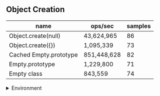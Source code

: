 ## Object Creation

|name|ops/sec|samples|
|-|-|-|
|Object.create(null)|43,624,965|86|
|Object.create({})|1,095,339|73|
|Cached Empty.prototype|851,448,628|82|
|Empty.prototype|1,229,800|71|
|Empty class|843,559|74|


<details>
<summary>Environment</summary>

* __Machine:__ linux x64 | 2 vCPUs | 6.8GB Mem
* __Run:__ Sat Oct 14 2023 02:07:31 GMT+0000 (Coordinated Universal Time)
</details>

<!--
{"environment":{"platform":"linux","arch":"x64","cpus":2,"totalMemory":6.759757995605469},"benchmarks":[{"name":"Object.create(null)","hz":43624965.35553015,"cycles":5,"stats":{"deviation":1.6553675369310727e-9,"mean":2.2922654307007586e-8,"moe":3.498656294693167e-10,"rme":1.526287596468969,"sem":1.7850287217822282e-10,"variance":2.740241682325246e-18}},{"name":"Object.create({})","hz":1095339.022613643,"cycles":5,"stats":{"deviation":1.5389012671092118e-7,"mean":9.129593480691031e-7,"moe":3.530249486591206e-8,"rme":3.8668200222251268,"sem":1.801147697240411e-8,"variance":2.3682171099103375e-14}},{"name":"Cached Empty.prototype","hz":851448627.7869116,"cycles":6,"stats":{"deviation":1.0259328077955885e-10,"mean":1.1744689783565728e-9,"moe":2.2205883820563334e-11,"rme":1.8907169307814233,"sem":1.1329532561511906e-11,"variance":1.0525381261113401e-20}},{"name":"Empty.prototype","hz":1229800.3625969456,"cycles":3,"stats":{"deviation":1.3241311133505377e-7,"mean":8.131401082760452e-7,"moe":3.080050856001719e-8,"rme":3.7878476595279467,"sem":1.571454518368224e-8,"variance":1.7533232053429348e-14}},{"name":"Empty class","hz":843558.7067386921,"cycles":4,"stats":{"deviation":1.31338899213199e-7,"mean":0.0000011854539488616391,"moe":2.992496034114382e-8,"rme":2.5243460844581933,"sem":1.5267836908746847e-8,"variance":1.7249906446534842e-14}}]}-->
